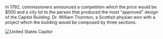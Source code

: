 In 1792, commissioners announced a competition which the price would be $500 and a city lot to the person that produced the most "approved" design of the Capitol Building. Dr. William Thornton, a Scottish physian won with a project which the building would be composed by three sections. 

<img src="/web1-sp/img/Capitol.JPG" alt="United States Capitol">
